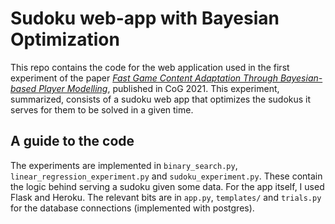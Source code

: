 # Sudoku web-app with Bayesian Optimization

This repo contains the code for the web application used in the first experiment of the paper [*Fast Game Content Adaptation Through Bayesian-based Player Modelling*](https://arxiv.org/abs/2105.08484), published in CoG 2021. This experiment, summarized, consists of a sudoku web app that optimizes the sudokus it serves for them to be solved in a given time.

## A guide to the code

The experiments are implemented in `binary_search.py`, `linear_regression_experiment.py` and `sudoku_experiment.py`. These contain the logic behind serving a sudoku given some data. For the app itself, I used Flask and Heroku. The relevant bits are in `app.py`, `templates/` and `trials.py` for the database connections (implemented with postgres).
